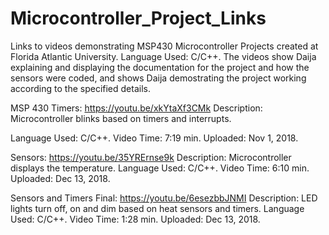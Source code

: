 # Microcontroller_Project_Links

Links to videos demonstrating MSP430 Microcontroller Projects created at Florida Atlantic University. Language Used: C/C++.
The videos show Daija explaining and displaying the documentation for the project and how the sensors were coded,
and shows Daija demostrating the project working according to the specified details. 

MSP 430 Timers: https://youtu.be/xkYtaXf3CMk
Description: Microcontroller blinks based on timers and interrupts.  

Language Used: C/C++.
Video Time: 7:19 min.
Uploaded: Nov 1, 2018.


Sensors: https://youtu.be/35YRErnse9k
Description: Microcontroller displays the temperature.
Language Used: C/C++.
Video Time: 6:10 min.
Uploaded: Dec 13, 2018.


Sensors and Timers Final: https://youtu.be/6esezbbJNMI 
Description: LED lights turn off, on and dim based on heat sensors and timers. 
Language Used: C/C++.
Video Time: 1:28 min.
Uploaded: Dec 13, 2018. 



